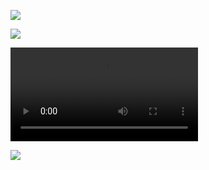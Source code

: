 
![](https://komarev.com/ghpvc/?username=foullegacy&color=54867a&label=fell+into+the+abyss&base=1000&style=flat-square&aligncenter)

![](https://www.pinterest.com/pin/900297781767575894)



 
 ![](https://i.imgur.com/1c17K61.mp4)


 
![](https://i.imgur.com/4C5PQt3.png)  
                                   
